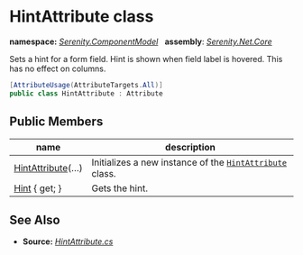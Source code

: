 # HintAttribute class
**namespace:** *[Serenity.ComponentModel](../README.md#serenity.componentmodel-namespace)*   **assembly**: *[Serenity.Net.Core](../README.md)*

Sets a hint for a form field. Hint is shown when field label is hovered. This has no effect on columns.

```csharp
[AttributeUsage(AttributeTargets.All)]
public class HintAttribute : Attribute
```

## Public Members

| name | description |
| --- | --- |
| [HintAttribute](HintAttribute/HintAttribute.md)(…) | Initializes a new instance of the [`HintAttribute`](HintAttribute.md) class. |
| [Hint](HintAttribute/Hint.md) { get; } | Gets the hint. |

## See Also

* **Source:** *[HintAttribute.cs](https://github.com/serenity-is/Serenity/blob/master/src/Serenity.Net.Core/ComponentModel/PropertyGrid/HintAttribute.cs)*